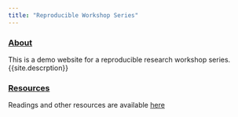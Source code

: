 ```yaml
---
title: "Reproducible Workshop Series"
---
```


### [About](index.html)
This is a demo website for a reproducible research workshop series.
{{site.descrption}}
### [Resources](resources.html)
Readings and other resources are available [here](resources.html)
